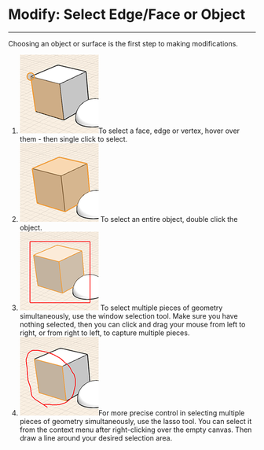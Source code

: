 # Modify: Select Edge/Face or Object

----

Choosing an object or surface is the first step to making modifications.

1. ![](Images/GUID-FBF5D631-C838-4847-8F1A-52D298DD29F3-low.png)To select a face, edge or vertex, hover over them - then single click to select.
2. ![](Images/GUID-5DFDBBF0-1460-4168-A573-4113AB6B24D7-low.png) To select an entire object, double click the object.
3. ![](Images/GUID-BC3B875C-44E5-4BC2-A6A5-9853472196B0-low.png) To select multiple pieces of geometry simultaneously, use the window selection tool. Make sure you have nothing selected, then you can click and drag your mouse from left to right, or from right to left, to capture multiple pieces.
4. ![](Images/GUID-F87A1451-D19D-4776-8D27-87CF2521A9B5-low.png)For more precise control in selecting multiple pieces of geometry simultaneously, use the lasso tool. You can select it from the context menu after right-clicking over the empty canvas. Then draw a line around your desired selection area.
